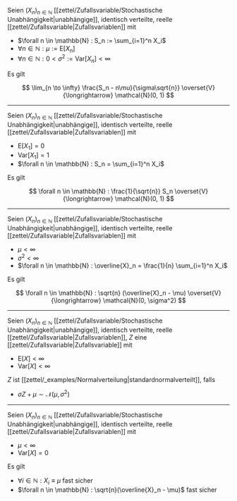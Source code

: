 Seien $(X_n)_{n \in \mathbb{N}}$ [[zettel/Zufallsvariable/Stochastische Unabhängigkeit|unabhängige]], identisch verteilte, reelle [[zettel/Zufallsvariable|Zufallsvariablen]] mit
- $\forall n \in \mathbb{N} : S_n := \sum_{i=1}^n X_i$
- $\forall n \in \mathbb{N} : \mu := \text{E}[X_n]$
- $\forall n \in \mathbb{N} : 0 \lt \sigma^2 := \text{Var}[X_n] \lt \infty$

Es gilt

$$
	\lim_{n \to \infty} \frac{S_n - n\mu}{\sigma\sqrt{n}} \overset{V}{\longrightarrow} \mathcal{N}(0, 1)
$$

---

Seien $(X_n)_{n \in \mathbb{N}}$ [[zettel/Zufallsvariable/Stochastische Unabhängigkeit|unabhängige]], identisch verteilte, reelle [[zettel/Zufallsvariable|Zufallsvariablen]] mit
- $\text{E}[X_1] = 0$
- $\text{Var}[X_1] = 1$
- $\forall n \in \mathbb{N} : S_n = \sum_{i=1}^n X_i$

Es gilt

$$
	\forall n \in \mathbb{N} : \frac{1}{\sqrt{n}} S_n \overset{V}{\longrightarrow} \mathcal{N}(0, 1)
$$

---

Seien $(X_n)_{n \in \mathbb{N}}$ [[zettel/Zufallsvariable/Stochastische Unabhängigkeit|unabhängige]], identisch verteilte, reelle [[zettel/Zufallsvariable|Zufallsvariablen]] mit
- $\mu \lt \infty$
- $\sigma^2 \lt \infty$
- $\forall n \in \mathbb{N} : \overline{X}_n = \frac{1}{n} \sum_{i=1}^n X_i$

Es gilt

$$
	\forall n \in \mathbb{N} : \sqrt{n} (\overline{X}_n - \mu) \overset{V}{\longrightarrow} \mathcal{N}(0, \sigma^2)
$$

---

Seien $(X_n)_{n \in \mathbb{N}}$ [[zettel/Zufallsvariable/Stochastische Unabhängigkeit|unabhängige]], identisch verteilte, reelle [[zettel/Zufallsvariable|Zufallsvariablen]], $Z$ eine [[zettel/Zufallsvariable|Zufallsvariable]] mit
- $\text{E}[X] \lt \infty$
- $\text{Var}[X] \lt \infty$

$Z$ ist [[zettel/_examples/Normalverteilung|standardnormalverteilt]], falls
- $\sigma Z + \mu \sim \mathcal{N}(\mu, \sigma^2)$

---

Seien $(X_n)_{n \in \mathbb{N}}$ [[zettel/Zufallsvariable/Stochastische Unabhängigkeit|unabhängige]], identisch verteilte, reelle [[zettel/Zufallsvariable|Zufallsvariablen]] mit
- $\mu \lt \infty$
- $\text{Var}[X]  = 0$

Es gilt
- $\forall i \in \mathbb{N} : X_i \equiv \mu$ fast sicher
- $\forall n \in \mathbb{N} : \sqrt{n}(\overline{X}_n - \mu)$ fast sicher